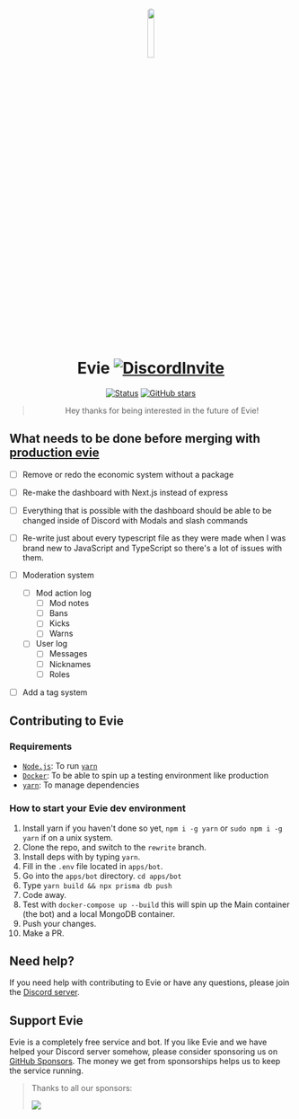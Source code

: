 <div align="center">

<style>
.round {
  border-radius: 50%;
}
</style>

<img src="https://github.com/TeamEvie.png" width="15%" class="round">

# Evie [![DiscordInvite](https://discord.com/api/guilds/819106797028769844/embed.png)](https://evie.pw/discord)

[![Status](https://top.gg/api/widget/status/807543126424158238.svg?noavatar=true)](https://top.gg/bot/807543126424158238)
[![GitHub stars](https://img.shields.io/github/stars/TeamEvie/Evie?style=flat-square)](https://github.com/TeamEvie/Evie/stargazers)

> Hey thanks for being interested in the future of Evie!

</div>

## What needs to be done before merging with [production evie]

- [ ] Remove or redo the economic system without a package
- [ ] Re-make the dashboard with Next.js instead of express
- [ ] Everything that is possible with the dashboard should be able to be changed inside of Discord with Modals and slash commands
- [ ] Re-write just about every typescript file as they were made when I was brand new to JavaScript and TypeScript so there's a lot of issues with them.
- [ ] Moderation system

  - [ ] Mod action log
    - [ ] Mod notes
    - [ ] Bans
    - [ ] Kicks
    - [ ] Warns
  - [ ] User log
    - [ ] Messages
    - [ ] Nicknames
    - [ ] Roles

- [ ] Add a tag system

## Contributing to Evie

### Requirements

- [`Node.js`]: To run [`yarn`]
- [`Docker`]: To be able to spin up a testing environment like production
- [`yarn`]: To manage dependencies

### How to start your Evie dev environment

1. Install yarn if you haven't done so yet, `npm i -g yarn` or `sudo npm i -g yarn` if on a unix system.
2. Clone the repo, and switch to the `rewrite` branch.
3. Install deps with by typing `yarn`.
4. Fill in the `.env` file located in `apps/bot`.
5. Go into the `apps/bot` directory. `cd apps/bot`
6. Type `yarn build && npx prisma db push`
7. Code away.
8. Test with `docker-compose up --build` this will spin up the Main container (the bot) and a local MongoDB container.
9. Push your changes.
10. Make a PR.

## Need help?

If you need help with contributing to Evie or have any questions, please join the [Discord server](https://evie.pw/discord).

## Support Evie

Evie is a completely free service and bot. If you like Evie and we have helped your Discord server somehow, please consider sponsoring us on [GitHub Sponsors](https://github.com/sponsors/twisttaan). The money we get from sponsorships helps us to keep the service running.

> Thanks to all our sponsors:
>
> <img src="https://sponsors.harjyotsahni.com/twisttaan.svg"><img>

<!----------------- Quick-Links --------------->

[`node.js`]: https://nodejs.org/en/
[`docker`]: https://www.docker.com/
[`yarn`]: https://yarnpkg.com/
[production evie]: https://evie.pw/bot
